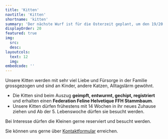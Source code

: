 ```yaml
---
title: 'Kitten'
navtitle: 'Kitten'
shortname: 'kitten'
summary: 'Der nächste Wurf ist für die Osterzeit geplant, um den 19/20 April 2025!'
displayOrder: 20
featured: true
img: 
  src:  
  desc:
layoutcols:
  text: 12
  img:
embedcode: ''
---
```



Unsere Kitten werden mit sehr viel Liebe und Fürsorge in der Familie grossgezogen und sind an Kinder, andere Katzen, Alltagslärm gewöhnt.
* Die Kitten sind beim Auszug **geimpft, entwurmt, gechipt, registriert** und erhalten einen **Federation Feline Helvetique FFH Stammbaum**. 
* Unsere Kitten dürfen frühestens mit 14 Wochen in ihr neues Zuhause ziehen und Ab der 5. Lebenswoche dürfen sie besucht werden. 

Bei Interesse dürfen die Kleinen gerne reserviert und besucht werden.

Sie können uns gerne über [Kontaktformular](#kontakt) erreichen.